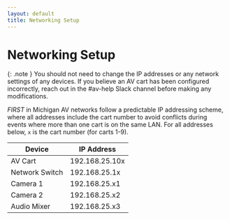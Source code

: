 ```yaml
---
layout: default
title: Networking Setup
---
```


# Networking Setup

{: .note }
You should not need to change the IP addresses or any network settings of any devices. If you believe an AV cart has been configured incorrectly, reach out in the #av-help Slack channel before making any modifications.

_FIRST_ in Michigan AV networks follow a predictable IP addressing scheme, where all addresses include the cart number to avoid conflicts during events where more than one cart is on the same LAN. For all addresses below, `x` is the cart number (for carts 1-9).

| Device         | IP Address     |
| -------------- | -------------- |
| AV Cart        | 192.168.25.10x |
| Network Switch | 192.168.25.1x  |
| Camera 1       | 192.168.25.x1  |
| Camera 2       | 192.168.25.x2  |
| Audio Mixer    | 192.168.25.x3  |

<!-- TODO: Confirm addressing of mixer against actual current configuration -->
